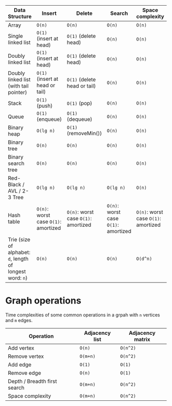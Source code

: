 | Data Structure  | Insert  | Delete  | Search  | Space complexity |
|---|---|---|---|---|
| Array  | `O(n)`  | `O(n)`  | `O(n)`  | `O(n)`  |
| Single linked list  | `O(1)` (insert at head) | `O(1)` (delete head)  | `O(n)`  | `O(n)`  |
| Doubly linked list  | `O(1)` (insert at head) | `O(1)` (delete head)  | `O(n)`  | `O(n)`  |
| Doubly linked list (with tail pointer)  | `O(1)` (insert at head or tail) | `O(1)` (delete head or tail)  | `O(n)`  | `O(n)`  |
| Stack  | `O(1)` (push)  | `O(1)` (pop) | `O(n)`  | `O(n)`  |
| Queue  | `O(1)` (enqueue)  | `O(1)` (dequeue) | `O(n)`  | `O(n)`  |
| Binary heap  | `O(lg n)`  | `O(1)` (removeMin()) | `O(n)`  | `O(n)`  |
| Binary tree  | `O(n)`  | `O(n)`  | `O(n)`  | `O(n)`  |
| Binary search tree  | `O(n)`  | `O(n)`  | `O(n)`  | `O(n)`  |
| Red-Black / AVL / 2-3 Tree  | `O(lg n)`  | `O(lg n)`  | `O(lg n)`  | `O(n)`  |
| Hash table  | `O(n)`: worst case `O(1)`: amortized  | `O(n)`: worst case `O(1)`: amortized  | `O(n)`: worst case `O(1)`: amortized  | `O(n)`: worst case `O(1)`: amortized  |
| Trie (size of alphabet: `d`, length of longest word: `n`)  | `O(n)`  | `O(n)`  | `O(n)`  | `O(d^n)`  |

# Graph operations

Time complexities of some common operations in a grpah with `n` vertices and `m` edges.

| Operation | Adjacency list | Adjacency matrix |
| --- | --- | --- |
| Add vertex | `O(n)` | `O(n^2)`|
| Remove vertex | `O(m+n)` | `O(n^2)` |
| Add edge | `O(1)` | `O(1)` |
| Remove edge | `O(n)` | `O(1)` |
| Depth / Breadth first search | `O(m+n)` | `O(n^2)` |
| Space complexity | `O(m+n)` | `O(n^2)` |
